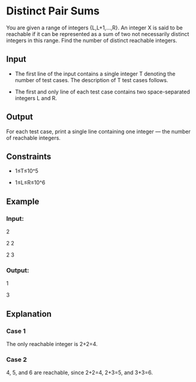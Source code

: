 # Distinct Pair Sums

You are given a range of integers {L,L+1,…,R}. An integer X is said to be reachable if it can be represented as a sum of 
two not necessarily distinct integers in this range. Find the number of distinct reachable integers.

## Input

- The first line of the input contains a single integer T denoting the number of test cases. 
The description of T test cases follows.
 
- The first and only line of each test case contains two space-separated integers L and R.

## Output

For each test case, print a single line containing one integer — the number of reachable integers.

## Constraints

- 1≤T≤10^5
 
- 1≤L≤R≤10^6

## Example

### Input:

2

2 2

2 3

### Output:

1

3

## Explanation

### Case 1

The only reachable integer is 2+2=4.

### Case 2

4, 5, and 6 are reachable, since 2+2=4, 2+3=5, and 3+3=6.
